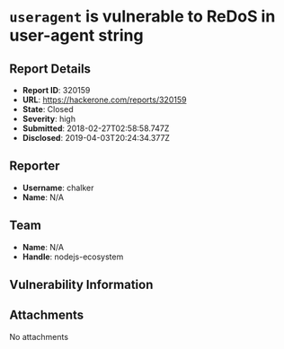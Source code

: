 # `useragent` is vulnerable to ReDoS in user-agent string

## Report Details
- **Report ID**: 320159
- **URL**: https://hackerone.com/reports/320159
- **State**: Closed
- **Severity**: high
- **Submitted**: 2018-02-27T02:58:58.747Z
- **Disclosed**: 2019-04-03T20:24:34.377Z

## Reporter
- **Username**: chalker
- **Name**: N/A

## Team
- **Name**: N/A
- **Handle**: nodejs-ecosystem

## Vulnerability Information


## Attachments
No attachments
